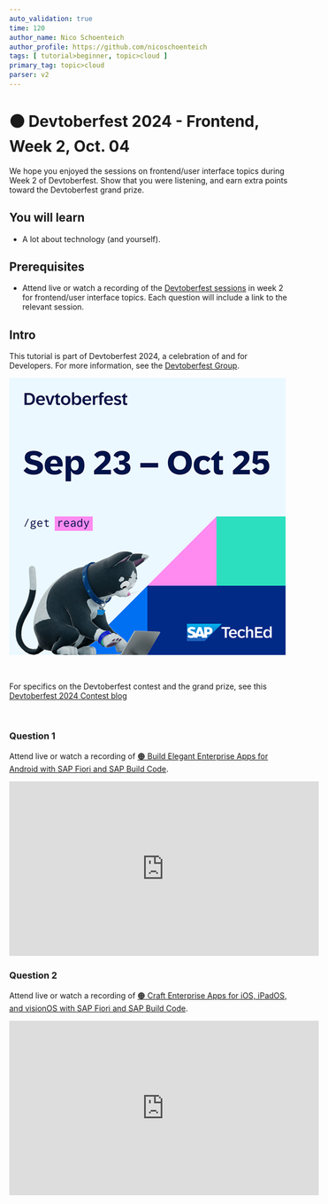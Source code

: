 ```yaml
---
auto_validation: true
time: 120
author_name: Nico Schoenteich
author_profile: https://github.com/nicoschoenteich
tags: [ tutorial>beginner, topic>cloud ]
primary_tag: topic>cloud
parser: v2
---
```


# 🟠 Devtoberfest 2024 - Frontend, Week 2, Oct. 04
<!-- description --> We hope you enjoyed the sessions on frontend/user interface topics during Week 2 of Devtoberfest. Show that you were listening, and earn extra points toward the Devtoberfest grand prize. 
 
## You will learn
- A lot about technology (and yourself).

## Prerequisites
- Attend live or watch a recording of the [Devtoberfest sessions](https://community.sap.com/t5/devtoberfest/eb-p/devtoberfest-events) in week 2 for frontend/user interface topics. Each question will include a link to the relevant session.


## Intro
This tutorial is part of Devtoberfest 2024, a celebration of and for Developers. For more information, see the [Devtoberfest Group](https://groups.community.sap.com/t5/devtoberfest/gh-p/Devtoberfest).

![Devtoberfest](promo-image-kasimir-square.png)

&nbsp;

For specifics on the Devtoberfest contest and the grand prize, see this [Devtoberfest 2024 Contest blog](https://community.sap.com/t5/devtoberfest-blog-posts/devtoberfest-2024-contest/ba-p/13781593)

&nbsp;

### Question 1 

Attend live or watch a recording of [🟠 Build Elegant Enterprise Apps for Android with SAP Fiori and SAP Build Code](https://community.sap.com/t5/devtoberfest/build-elegant-enterprise-apps-for-android-with-sap-fiori-and-sap-build-code/ev-p/13794370).

<iframe width="560" height="315" src="https://www.youtube.com/embed/VZypUWUrrik?si=urZ7q6Ei-WtSykmB" frameborder="0" allowfullscreen></iframe>

### Question 2 

Attend live or watch a recording of [🟠 Craft Enterprise Apps for iOS, iPadOS, and visionOS with SAP Fiori and SAP Build Code](https://community.sap.com/t5/devtoberfest/craft-enterprise-apps-for-ios-ipados-and-visionos-with-sap-fiori-and-sap/ev-p/13795621).

<iframe width="560" height="315" src="https://www.youtube.com/embed/iA6nczJx1O8?si=f--1mBxbL-7IY_-X" frameborder="0" allowfullscreen></iframe>

